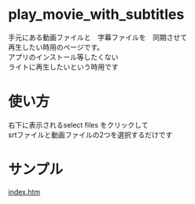 # play_movie_with_subtitles  
手元にある動画ファイルと　字幕ファイルを　同期させて  
再生したい時用のページです。  
アプリのインストール等したくない  
ライトに再生したいという時用です  
# 使い方
右下に表示されるselect files をクリックして  
srtファイルと動画ファイルの2つを選択するだけです
# サンプル
[index.htm](https://play-movie-with-subtitles.netlify.app/)
